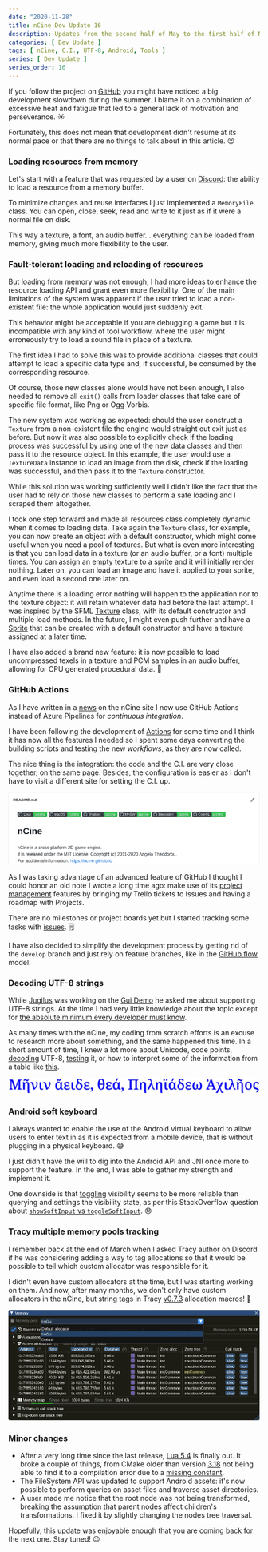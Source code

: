 ```yaml
---
date: "2020-11-28"
title: nCine Dev Update 16
description: Updates from the second half of May to the first half of November 2020
categories: [ Dev Update ]
tags: [ nCine, C.I., UTF-8, Android, Tools ]
series: [ Dev Update ]
series_order: 16
---
```


If you follow the project on [GitHub](https://github.com/nCine) you might have noticed a big development slowdown during the summer. I blame it on a combination of excessive heat and fatigue that led to a general lack of motivation and perseverance. :sunny:

Fortunately, this does not mean that development didn't resume at its normal pace or that there are no things to talk about in this article. :wink:

### Loading resources from memory

Let's start with a feature that was requested by a user on [Discord](https://discord.gg/495ab6Y): the ability to load a resource from a memory buffer.

To minimize changes and reuse interfaces I just implemented a `MemoryFile` class. You can open, close, seek, read and write to it just as if it were a normal file on disk.

This way a texture, a font, an audio buffer... everything can be loaded from memory, giving much more flexibility to the user.

### Fault-tolerant loading and reloading of resources

But loading from memory was not enough, I had more ideas to enhance the resource loading API and grant even more flexibility.
One of the main limitations of the system was apparent if the user tried to load a non-existent file: the whole application would just suddenly exit.

This behavior might be acceptable if you are debugging a game but it is incompatible with any kind of tool workflow, where the user might erroneously try to load a sound file in place of a texture.

The first idea I had to solve this was to provide additional classes that could attempt to load a specific data type and, if successful, be consumed by the corresponding resource.

Of course, those new classes alone would have not been enough, I also needed to remove all `exit()` calls from loader classes that take care of specific file format, like Png or Ogg Vorbis.

The new system was working as expected: should the user construct a `Texture` from a non-existent file the engine would straight out exit just as before. But now it was also possible to explicitly check if the loading process was successful by using one of the new data classes and then pass it to the resource object. In this example, the user would use a `TextureData` instance to load an image from the disk, check if the loading was successful, and then pass it to the `Texture` constructor.

While this solution was working sufficiently well I didn't like the fact that the user had to rely on those new classes to perform a safe loading and I scraped them altogether.

I took one step forward and made all resources class completely dynamic when it comes to loading data. Take again the `Texture` class, for example, you can now create an object with a default constructor, which might come useful when you need a pool of textures.
But what is even more interesting is that you can load data in a texture (or an audio buffer, or a font) multiple times. You can assign an empty texture to a sprite and it will initially render nothing. Later on, you can load an image and have it applied to your sprite, and even load a second one later on.

Anytime there is a loading error nothing will happen to the application nor to the texture object: it will retain whatever data had before the last attempt. I was inspired by the SFML [Texture](https://www.sfml-dev.org/documentation/2.5.1/classsf_1_1Texture.php) class, with its default constructor and multiple load methods. In the future, I might even push further and have a [Sprite](https://www.sfml-dev.org/documentation/2.5.1/classsf_1_1Sprite.php) that can be created with a default constructor and have a texture assigned at a later time.

I have also added a brand new feature: it is now possible to load uncompressed texels in a texture and PCM samples in an audio buffer, allowing for CPU generated procedural data. :tada:

### GitHub Actions

As I have written in a [news](https://ncine.github.io/2020-11-04-github-actions/) on the nCine site I now use GitHub Actions instead of Azure Pipelines for _continuous integration_.

I have been following the development of [Actions](https://github.com/features/actions) for some time and I think it has now all the features I needed so I spent some days converting the building scripts and testing the new _workflows_, as they are now called.

The nice thing is the integration: the code and the C.I. are very close together, on the same page. Besides, the configuration is easier as I don't have to visit a different site for setting the C.I. up.

![nCine page for GitHub Actions](/images/GitHub_Actions.png "nCine page for GitHub Actions")

As I was taking advantage of an advanced feature of GitHub I thought I could honor an old note I wrote a long time ago: make use of its [project management](https://github.com/features/project-management/) features by bringing my Trello tickets to Issues and having a roadmap with Projects.

There are no milestones or project boards yet but I started tracking some tasks with [issues](https://github.com/nCine/nCine/issues). :spiral_notepad:

I have also decided to simplify the development process by getting rid of the `develop` branch and just rely on feature branches, like in the [GitHub flow](https://guides.github.com/introduction/flow/) model.

### Decoding UTF-8 strings

While [Jugilus](https://github.com/Jugilus) was working on the [Gui Demo](https://jugilus.github.io/Jugimap-GuiDemo/JugimapGuiDemo.html) he asked me about supporting UTF-8 strings. At the time I had very little knowledge about the topic except for [the absolute minimum every developer must know](https://www.joelonsoftware.com/2003/10/08/the-absolute-minimum-every-software-developer-absolutely-positively-must-know-about-unicode-and-character-sets-no-excuses/).

As many times with the nCine, my coding from scratch efforts is an excuse to research more about something, and the same happened this time. In a short amount of time, I knew a lot more about Unicode, code points, [decoding](https://www.instructables.com/Programming--how-to-detect-and-read-UTF-8-charact/) UTF-8, [testing](https://www.cl.cam.ac.uk/~mgk25/ucs/examples/UTF-8-test.txt) it, or how to interpret some of the information from a table like [this](https://www.compart.com/en/unicode/U+00e8).

![`apptest_font` rendering Unicode glyphs](/images/apptest_font_unicode.png "`apptest_font` rendering Unicode glyphs")

### Android soft keyboard

I always wanted to enable the use of the Android virtual keyboard to allow users to enter text in as it is expected from a mobile device, that is without plugging in a physical keyboard. :sweat_smile:

I just didn't have the will to dig into the Android API and JNI once more to support the feature. In the end, I was able to gather my strength and implement it.

One downside is that [toggling](https://developer.android.com/reference/android/view/inputmethod/InputMethodManager#toggleSoftInput(int,%20int)) visibility seems to be more reliable than querying and settings the visibility state, as per this StackOverflow question about [`showSoftInput` vs `toggleSoftInput`](https://stackoverflow.com/questions/13694995/android-softkeyboard-showsoftinput-vs-togglesoftinput). :disappointed:

### Tracy multiple memory pools tracking

I remember back at the end of March when I asked Tracy author on Discord if he was considering adding a way to tag allocations so that it would be possible to tell which custom allocator was responsible for it.

I didn't even have custom allocators at the time, but I was starting working on them. And now, after many months, we don't only have custom allocators in the nCine, but string tags in Tracy [v0.7.3](https://github.com/wolfpld/tracy/releases/tag/v0.7.3) allocation macros! :muscle:

![Multiple Memory Pools in Tracy v0.7.3](/images/Tracy073_memory_pools.png "Multiple Memory Pools in Tracy v0.7.3")

### Minor changes

- After a very long time since the last release, [Lua 5.4](https://www.lua.org/versions.html#5.4) is finally out. It broke a couple of things, from CMake older than version [3.18](https://blog.kitware.com/cmake-3-18-0-rc4-is-ready-for-testing/) not being able to find it to a compilation error due to a [missing constant](https://www.lua.org/manual/5.4/manual.html#8.3).
- The FileSystem API was updated to support Android assets: it's now possible to perform queries on asset files and traverse asset directories.
- A user made me notice that the root node was not being transformed, breaking the assumption that parent nodes affect children's transformations. I fixed it by slightly changing the nodes tree traversal.

Hopefully, this update was enjoyable enough that you are coming back for the next one. Stay tuned! :wink:
